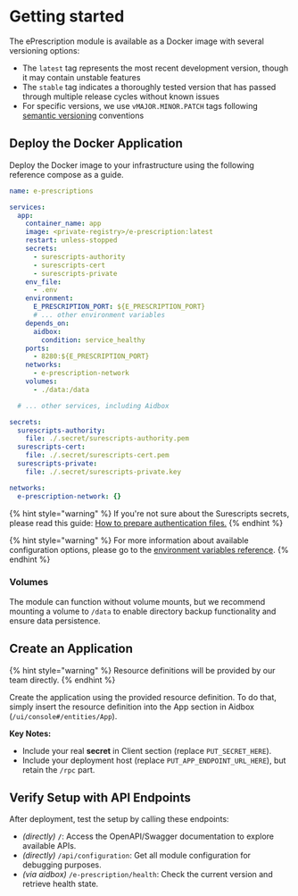 # Getting started

The ePrescription module is available as a Docker image with several versioning options:

* The `latest` tag represents the most recent development version, though it may contain unstable features
* The `stable` tag indicates a thoroughly tested version that has passed through multiple release cycles without known issues
* For specific versions, we use `vMAJOR.MINOR.PATCH` tags following [semantic versioning](https://semver.org/#semantic-versioning-200) conventions

## Deploy the Docker Application

Deploy the Docker image to your infrastructure using the following reference compose as a guide.

```yaml
name: e-prescriptions

services:
  app:
    container_name: app
    image: <private-registry>/e-prescription:latest
    restart: unless-stopped
    secrets:
      - surescripts-authority
      - surescripts-cert
      - surescripts-private
    env_file:
      - .env
    environment:
      E_PRESCRIPTION_PORT: ${E_PRESCRIPTION_PORT}
      # ... other environment variables
    depends_on:
      aidbox:
        condition: service_healthy
    ports:
      - 8280:${E_PRESCRIPTION_PORT}
    networks:
      - e-prescription-network
    volumes:
      - ./data:/data

  # ... other services, including Aidbox

secrets:
  surescripts-authority:
    file: ./.secret/surescripts-authority.pem
  surescripts-cert:
    file: ./.secret/surescripts-cert.pem
  surescripts-private:
    file: ./.secret/surescripts-private.key

networks:
  e-prescription-network: {}
```

{% hint style="warning" %}
If you're not sure about the Surescripts secrets, please read this guide: [How to prepare authentication files.](./tutorials/how-to-test-callback.md)
{% endhint %}

{% hint style="warning" %}
For more information about available configuration options, please go to the [environment variables reference](./environment-variables.md).
{% endhint %}

### Volumes

The module can function without volume mounts, but we recommend mounting a volume to `/data` to enable directory backup functionality and ensure data persistence.

## Create an Application

{% hint style="warning" %}
Resource definitions will be provided by our team directly.
{% endhint %}

Create the application using the provided resource definition. To do that, simply insert the resource definition into the App section in Aidbox (`/ui/console#/entities/App`).

**Key Notes:**

* Include your real **secret** in Client section (replace `PUT_SECRET_HERE`).
* Include your deployment host (replace `PUT_APP_ENDPOINT_URL_HERE`), but retain the `/rpc` part.

## Verify Setup with API Endpoints

After deployment, test the setup by calling these endpoints:

* _(directly)_ **`/`**: Access the OpenAPI/Swagger documentation to explore available APIs.
* _(directly)_ `/api/configuration`: Get all module configuration for debugging purposes.
* _(via aidbox)_ `/e-prescription/health`: Check the current version and retrieve health state.
